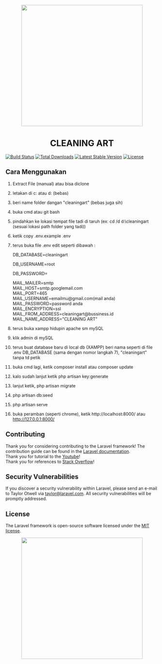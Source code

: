 <p align="center"><img src="https://www.gematsu.com/wp-content/uploads/2020/03/Genshin-Impact_2020_03-16-20_001.png" width="400"></p>
<h1 align="center" color:"#3498DB" >CLEANING ART</h1>

<a href="https://travis-ci.org/laravel/framework"><img src="https://travis-ci.org/laravel/framework.svg" alt="Build Status"></a>
<a href="https://packagist.org/packages/laravel/framework"><img src="https://poser.pugx.org/laravel/framework/d/total.svg" alt="Total Downloads"></a>
<a href="https://packagist.org/packages/laravel/framework"><img src="https://poser.pugx.org/laravel/framework/v/stable.svg" alt="Latest Stable Version"></a>
<a href="https://packagist.org/packages/laravel/framework"><img src="https://poser.pugx.org/laravel/framework/license.svg" alt="License"></a>
</p>

## Cara Menggunakan

1. Extract File (manual) atau bisa diclone 
2. letakan di c: atau d: (bebas)
3. beri name folder dangan "cleaningart" (bebas juga sih)
4. buka cmd atau git bash
5. pindahkan ke lokasi tempat file tadi di taruh (ex: cd /d d:\cleaningart (sesuai lokasi path folder yang tadi))
6. ketik copy .env.example .env
7. terus buka file .env edit seperti dibawah :

	<p>DB_DATABASE=cleaningart</p>
	<p>DB_USERNAME=root</p>
	<p>DB_PASSWORD=</p>
    MAIL_MAILER=smtp
    <br>MAIL_HOST=smtp.googlemail.com
    <br>MAIL_PORT=465
    <br>MAIL_USERNAME=emailmu@gmail.com(mail anda)
    <br>MAIL_PASSWORD=password anda
    <br>MAIL_ENCRYPTION=ssl
    <br>MAIL_FROM_ADDRESS=cleaningart@bussiness.id
    <br>MAIL_NAME_ADDRESS="CLEANING ART"

8. terus buka xampp hidupin apache sm mySQL
9. klik admin di mySQL
10. terus buat database baru di local db (XAMPP) beri nama seperti di file .env DB_DATABASE (sama dengan nomor langkah 7), "cleaningart"  tanpa td petik
11. buka cmd lagi, ketik composer install atau composer update
12. kalo sudah lanjut ketik php artisan key:generate
13. lanjut ketik, php artisan migrate
14. php artisan db:seed
14. php artisan serve
15. buka peramban (seperti chrome), ketik http://localhost:8000/ atau http://127.0.0.1:8000/ 



## Contributing

Thank you for considering contributing to the Laravel framework! The contribution guide can be found in the [Laravel documentation](https://laravel.com/docs/contributions).
<br>Thank you for tutorial to the [Youtube](https://www.youtube.com/)!
<br>Thank you for references to [Stack Overflow](https://stackoverflow.com/)!
## Security Vulnerabilities

If you discover a security vulnerability within Laravel, please send an e-mail to Taylor Otwell via [taylor@laravel.com](mailto:taylor@laravel.com). All security vulnerabilities will be promptly addressed.

## License

The Laravel framework is open-source software licensed under the [MIT license](https://opensource.org/licenses/MIT).


<p align="center"><img src="https://media1.tenor.com/images/e98a5d3d8a924d685e88361e93c5172a/tenor.gif?itemid=15792714" width="400"></p>
<p align="center">
